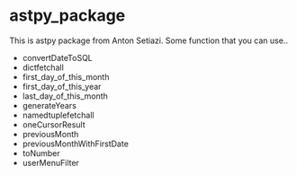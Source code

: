 # astpy_package

This is astpy package from Anton Setiazi.
Some function that you can use..

- convertDateToSQL
- dictfetchall
- first_day_of_this_month
- first_day_of_this_year
- last_day_of_this_month
- generateYears
- namedtuplefetchall
- oneCursorResult
- previousMonth
- previousMonthWithFirstDate
- toNumber
- userMenuFilter
